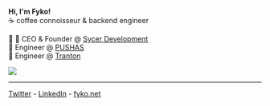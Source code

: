 **Hi, I'm Fyko!**   
☕ coffee connoisseur & backend engineer

💼 🔨 CEO & Founder @ [Sycer Development](https://github.com/sycerdev/)  
🔨 Engineer @ [PUSHAS](https://github.com/PUSHAS)  
🔨 Engineer @ [Tranton](https://www.trantonllc.com/)  

<a href="https://git.io/streak-stats" style="margin-right: 50px">
  <img align="center" src="https://github-readme-streak-stats.herokuapp.com?user=Fyko&theme=dark" />         
</a>
<br><hr>

[Twitter](https://twitter.com/Fykowo) - [LinkedIn](https://linkedin.com/in/carterhimmel) - [fyko.net](https://fyko.net/)

